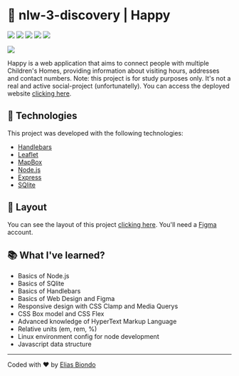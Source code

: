 # 👦 nlw-3-discovery | Happy 

![](https://img.shields.io/github/followers/eliasbiondo?style=social) ![](https://img.shields.io/github/stars/eliasbiondo?style=social) ![](https://img.shields.io/github/languages/code-size/eliasbiondo/nlw-3-discovery?style=social) ![](https://img.shields.io/github/languages/count/eliasbiondo/nlw-3-discovery?style=social) <a href="https://nlw-3-discovery.herokuapp.com/" target="_blank">![](https://img.shields.io/website?down_color=critical&down_message=offline&up_color=brightgreen&up_message=online&url=https%3A%2F%2Fnlw-3-discovery.herokuapp.com%2F)</a>

![](https://i.imgur.com/x3jxxX1.png) 

Happy is a web application that aims to connect people with multiple Children's Homes, providing information about visiting hours, addresses and contact numbers. Note: this project is for study purposes only. It's not a real and active social-project (unfortunatelly). You can access the deployed website  [clicking here](https://nlw-3-discovery.herokuapp.com/).

## 🚀 Technologies
This project was developed with the following technologies:

 - [Handlebars](https://handlebarsjs.com/)
 - [Leaflet](https://leafletjs.com/)
 - [MapBox](https://www.mapbox.com/)
 - [Node.js](https://nodejs.org/en/)
 - [Express](https://expressjs.com/pt-br/)
 - [SQlite](https://www.sqlite.org/index.html)

## :pushpin: Layout
You can see the layout of this project [clicking here](https://www.figma.com/file/mDEbnoojksG4w8sOxmudh3/Happy-Web?node-id=0%3A1). You'll need a [Figma](https://www.figma.com/) account.

## 📚 What I've learned?
- Basics of Node.js
- Basics of SQlite
- Basics of Handlebars
- Basics of Web Design and Figma
- Responsive design with CSS Clamp and Media Querys
- CSS Box model and CSS Flex
-  Advanced knowledge of HyperText Markup Language
- Relative units (em, rem, %)
- Linux environment config for node development
- Javascript data structure
___
Coded with :heart: by [Elias Biondo](https://github.com/eliasbiondo)
